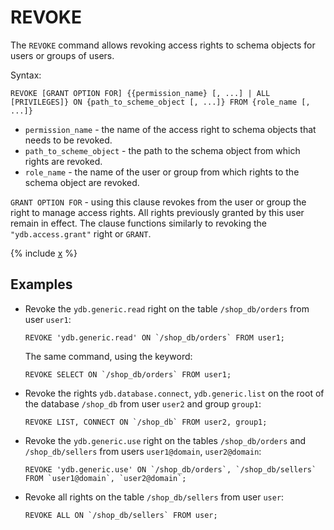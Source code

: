 # REVOKE

The `REVOKE` command allows revoking access rights to schema objects for users or groups of users.

Syntax:

```yql
REVOKE [GRANT OPTION FOR] {{permission_name} [, ...] | ALL [PRIVILEGES]} ON {path_to_scheme_object [, ...]} FROM {role_name [, ...]}
```

* `permission_name` - the name of the access right to schema objects that needs to be revoked.
* `path_to_scheme_object` - the path to the schema object from which rights are revoked.
* `role_name` - the name of the user or group from which rights to the schema object are revoked.

`GRANT OPTION FOR` - using this clause revokes from the user or group the right to manage access rights. All rights previously granted by this user remain in effect. The clause functions similarly to revoking the `"ydb.access.grant"` right or `GRANT`.

{% include [x](_includes/permissions/permissions_list.md) %}

## Examples

* Revoke the `ydb.generic.read` right on the table `/shop_db/orders` from user `user1`:

  ```yql
  REVOKE 'ydb.generic.read' ON `/shop_db/orders` FROM user1;
  ```

  The same command, using the keyword:

  ```yql
  REVOKE SELECT ON `/shop_db/orders` FROM user1;
  ```

* Revoke the rights `ydb.database.connect`, `ydb.generic.list` on the root of the database `/shop_db` from user `user2` and group `group1`:

  ```yql
  REVOKE LIST, CONNECT ON `/shop_db` FROM user2, group1;
  ```

* Revoke the `ydb.generic.use` right on the tables `/shop_db/orders` and `/shop_db/sellers` from users `user1@domain`, `user2@domain`:

  ```yql
  REVOKE 'ydb.generic.use' ON `/shop_db/orders`, `/shop_db/sellers` FROM `user1@domain`, `user2@domain`;
  ```

* Revoke all rights on the table `/shop_db/sellers` from user `user`:

  ```yql
  REVOKE ALL ON `/shop_db/sellers` FROM user;
  ```
